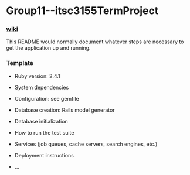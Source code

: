 # Group11--itsc3155TermProject
### [wiki](https://github.com/alexpoloniewicz/Group11--itsc3155TermProject/wiki)

This README would normally document whatever steps are necessary to get the
application up and running.

### Template 

* Ruby version: 2.4.1

* System dependencies

* Configuration: see gemfile

* Database creation: Rails model generator 

* Database initialization

* How to run the test suite

* Services (job queues, cache servers, search engines, etc.)

* Deployment instructions

* ...
